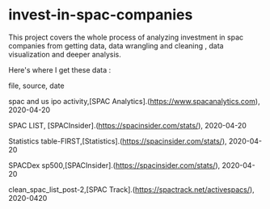# invest-in-spac-companies
This project covers the whole process of analyzing investment in spac companies from getting data, data wrangling and cleaning , data visualization and deeper analysis. 

Here's where I get these data :

file, source, date

spac and us ipo activity,[SPAC Analytics].(https://www.spacanalytics.com), 2020-04-20

SPAC LIST, [SPACInsider].(https://spacinsider.com/stats/), 2020-04-20

Statistics table-FIRST,[Statistics].(https://spacinsider.com/stats/), 2020-04-20

SPACDex sp500,[SPACInsider].(https://spacinsider.com/stats/), 2020-04-20

clean_spac_list_post-2,[SPAC Track].(https://spactrack.net/activespacs/), 2020-0420
